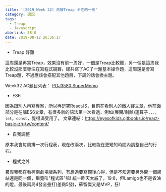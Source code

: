 ```yaml
---
title: '[2019 Week 32] 再被Treap 卡住的一周'
category: 週記
tags:
  - Treap
  - Javascript
abbrlink: 58f0
date: 2019-08-12 20:36:17
---
```

* Treap 好難

這周還是再寫Treap，效果沒有前一周好，一個是Treap比較難，另一個是這周我比較沒那麼專注在寫程式競賽，總共寫了AC了一題基本操作題，這周還是會寫Treap題，不過應該會搭配其他題目，下周的話會換主題。
<!-- more -->
Week32 AC題目列表：
[POJ3580 SuperMemo](https://allem40306.github.io/blog/2019/08/09/POJ3580-SuperMemo/)

* ES6

因為跟別人再寫專案，所以再研究ReactJS，目前在看別人的鐵人賽文章，他前面部分是在講ES6文章，有很多新的語法第一次看過，例如(展開/剩餘)運算子`...`，`let`，`const`，覺得滿受用了。
文章連結：https://eyesofkids.gitbooks.io/react-basic-zh-tw/content/

* 自我調整

原本我會每周排一次行程表，現在改兩次，比較能在更短的時間內調整自己的行程。

* 程式之外

暑假我都在看柯南劇場版系列，有想過要寫觀後心得，但是不知道要另外開一個網站還是同一個，畢竟叫"程式區"嘛!
統一昨天太威了，19:8，但Lamigo也不是省油的燈，最後兩局4發全壘打(差點5發)，蘇智傑又是MVP，狂!